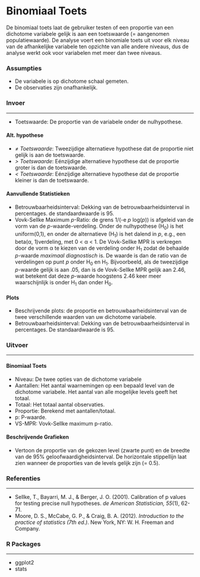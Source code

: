Binomiaal Toets
====
De binomiaal toets laat de gebruiker testen of een proportie van een dichotome variabele gelijk is aan een toetswaarde (= aangenomen populatiewaarde). De analyse voert een binomiale toets uit voor elk niveau van de afhankelijke variabele ten opzichte van alle andere niveaus, dus de analyse werkt ook voor variabelen met meer dan twee niveaus.

### Assumpties
- De variabele is op dichotome schaal gemeten.
- De observaties zijn onafhankelijk.

### Invoer 
----
- Toetswaarde: De proportie van de variabele onder de nulhypothese.

#### Alt. hypothese
- *&ne; Toetswaarde*: Tweezijdige alternatieve hypothese dat de proportie niet gelijk is aan de toetswaarde.
- *&gt; Toetswaarde*: Eénzijdige alternatieve hypothese dat de proportie groter is dan de toetswaarde.
- *&lt; Toetswaarde*: Eénzijdige alternatieve hypothese dat de proportie kleiner is dan de toetswaarde.

#### Aanvullende Statistieken
- Betrouwbaarheidsinterval: Dekking van de betrouwbaarheidsinterval in percentages. de standaardwaarde is 95.
- Vovk-Sellke Maximum *p*-Ratio: de grens 1/(-e *p* log(*p*)) is afgeleid van de vorm van de *p*-waarde-verdeling. Onder de nulhypothese (H<sub>0</sub>) is het uniform(0,1), en onder de alternatieve (H<sub>1</sub>) is het dalend in *p*, e.g., een beta(&#945;, 1)verdeling, met 0 < &#945; < 1. De Vovk-Sellke MPR is verkregen door de vorm &#945; te kiezen van de verdeling onder H<sub>1</sub> zodat de behaalde *p*-waarde *maximaal diagnostisch* is. De waarde is dan de ratio van de verdelingen op punt *p* onder H<sub>0</sub> en H<sub>1</sub>.
Bijvoorbeeld, als de tweezijdige *p*-waarde gelijk is aan .05, dan is de Vovk-Sellke MPR gelijk aan 2.46, wat betekent dat deze *p*-waarde hoogstens 2.46 keer meer waarschijnlijk is onder H<sub>1</sub> dan onder H<sub>0</sub>.

#### Plots
- Beschrijvende plots: de proportie en betrouwbaarheidsinterval van de twee verschillende waarden van uw dichotome variabele.
- Betrouwbaarheidsinterval: Dekking van de betrouwbaarheidsinterval in percentages. De standaardwaarde is 95.
 
### Uitvoer
-----------
#### Binomiaal Toets
- Niveau: De twee opties van de dichotome variabele
- Aantallen: Het aantal waarnemingen op een bepaald level van de dichotome variabele. Het aantal van alle mogelijke levels geeft het totaal.
- Totaal: Het totaal aantal observaties.
- Proportie: Berekend met aantallen/totaal.
- p: P-waarde.
- VS-MPR: Vovk-Sellke maximum p-ratio.

#### Beschrijvende Grafieken
- Vertoon de proportie van de gekozen level (zwarte punt) en de breedte van de 95% geloofwaardigheidsinterval. De horizontale stippellijn laat zien wanneer de proporties van de levels gelijk zijn (= 0.5).

### Referenties
---
- Sellke, T., Bayarri, M. J., & Berger, J. O. (2001). Calibration of p values for testing precise null hypotheses. *de American Statistician, 55*(1), 62-71.
- Moore, D. S., McCabe, G. P., & Craig, B. A. (2012). *Introduction to the practice of statistics (7th ed.)*. New York, NY: W. H. Freeman and Company.

### R Packages
---
- ggplot2
- stats
